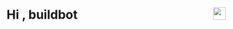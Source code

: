 <h1>Hi <img src="https://github.com/TheDudeThatCode/TheDudeThatCode/blob/master/Assets/Hi.gif" width="29px" align="right">, buildbot</h1>
